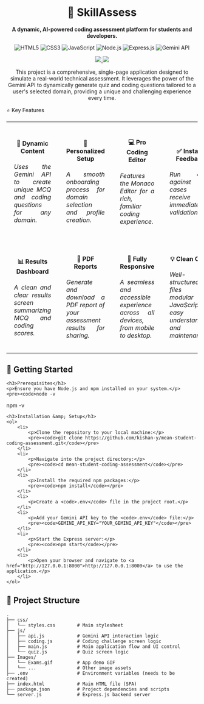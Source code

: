 <div align="center">
<h1>🤖 SkillAssess</h1>
<strong>A dynamic, AI-powered coding assessment platform for students and developers.</strong>
</div>

<p align="center">
<img src="Images/logo/html.png" alt="HTML5" />
<img src="./Images/logo/css.png" alt="CSS3" />
<img src="Images/logo/javascript.png" alt="JavaScript" />
<img src="Images/logo/nodejs.png" alt="Node.js" />
<img src="Images/logo/Express-js.png" alt="Express.js" />
<img src="Images/logo/google.png" alt="Gemini API" />
</p>

<p align="center">
<a href="https://www.google.com/search?q=http://127.0.0.1:8000">
<img src="https://www.google.com/search?q=https://img.shields.io/badge/🔗 Live Demo-%2300b383.svg?style=for-the-badge" />
</a>
<a href="https://www.google.com/search?q=https://github.com/KISHAN-Y/Personal_Portfolio/archive/refs/heads/main.zip">
<img src="https://www.google.com/search?q=https://img.shields.io/badge/⬇️ Download ZIP-%23222222.svg?style=for-the-badge" />
</a>
</p>

<p align="center">This project is a comprehensive, single-page application designed to simulate a real-world technical assessment. It leverages the power of the Gemini API to dynamically generate quiz and coding questions tailored to a user's selected domain, providing a unique and challenging experience every time.</p>

⭐ Key Features
<table>
<tr>
<td align="center" width="25%" style="padding: 20px;">
<h4><strong>🤖 Dynamic Content</strong></h4>
<p style="text-align: justify;">
<em>Uses the Gemini API to create unique MCQ and coding questions for any domain.</em>
</p>
</td>
<td align="center" width="25%" style="padding: 20px;">
<h4><strong>👤 Personalized Setup</strong></h4>
<p style="text-align: justify;">
<em>A smooth onboarding process for domain selection and profile creation.</em>
</p>
</td>
<td align="center" width="25%" style="padding: 20px;">
<h4><strong>💻 Pro Coding Editor</strong></h4>
<p style="text-align: justify;">
<em>Features the Monaco Editor for a rich, familiar coding experience.</em>
</p>
</td>
<td align="center" width="25%" style="padding: 20px;">
<h4><strong>✅ Instant Feedback</strong></h4>
<p style="text-align: justify;">
<em>Run code against test cases and receive immediate validation.</em>
</p>
</td>
</tr>
<tr>
<td align="center" width="25%" style="padding: 20px;">
<h4><strong>📊 Results Dashboard</strong></h4>
<p style="text-align: justify;">
<em>A clean and clear results screen summarizing MCQ and coding scores.</em>
</p>
</td>
<td align="center" width="25%" style="padding: 20px;">
<h4><strong>📄 PDF Reports</strong></h4>
<p style="text-align: justify;">
<em>Generate and download a PDF report of your assessment results for sharing.</em>
</p>
</td>
<td align="center" width="25%" style="padding: 20px;">
<h4><strong>📱 Fully Responsive</strong></h4>
<p style="text-align: justify;">
<em>A seamless and accessible experience across all devices, from mobile to desktop.</em>
</p>
</td>
<td align="center" width="25%" style="padding: 20px;">
<h4><strong>💡 Clean Code</strong></h4>
<p style="text-align: justify;">
<em>Well-structured files and modular JavaScript for easy understanding and maintenance.</em>
</p>
</td>
</tr>
</table>
<div>
    <h2>🚀 Getting Started</h2>

    <h3>Prerequisites</h3>
    <p>Ensure you have Node.js and npm installed on your system.</p>
    <pre><code>node -v
npm -v</code></pre>

    <h3>Installation &amp; Setup</h3>
    <ol>
        <li>
            <p>Clone the repository to your local machine:</p>
            <pre><code>git clone https://github.com/kishan-y/mean-student-coding-assessment.git</code></pre>
        </li>
        <li>
            <p>Navigate into the project directory:</p>
            <pre><code>cd mean-student-coding-assessment</code></pre>
        </li>
        <li>
            <p>Install the required npm packages:</p>
            <pre><code>npm install</code></pre>
        </li>
        <li>
            <p>Create a <code>.env</code> file in the project root.</p>
        </li>
        <li>
            <p>Add your Gemini API key to the <code>.env</code> file:</p>
            <pre><code>GEMINI_API_KEY="YOUR_GEMINI_API_KEY"</code></pre>
        </li>
        <li>
            <p>Start the Express server:</p>
            <pre><code>npm start</code></pre>
        </li>
        <li>
            <p>Open your browser and navigate to <a href="http://127.0.0.1:8000">http://127.0.0.1:8000</a> to use the application.</p>
        </li>
    </ol>
</div>

<div>
    <h2>📂 Project Structure</h2>
    <pre><code>.
├── css/
│   └── styles.css        # Main stylesheet
├── js/
│   ├── api.js            # Gemini API interaction logic
│   ├── coding.js         # Coding challenge screen logic
│   ├── main.js           # Main application flow and UI control
│   └── quiz.js           # Quiz screen logic
├── Images/
│   └── Exams.gif         # App demo GIF
│   └── ...               # Other image assets
├── .env                  # Environment variables (needs to be created)
├── index.html            # Main HTML file (SPA)
├── package.json          # Project dependencies and scripts
└── server.js             # Express.js backend server</code></pre>
</div>
